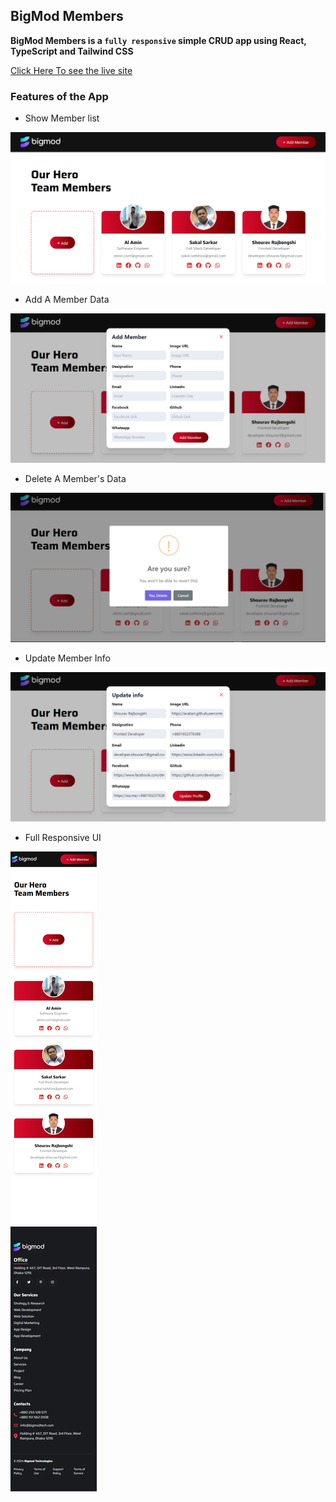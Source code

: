 ## BigMod Members

**BigMod Members is a `fully responsive` simple CRUD app using React, TypeScript and Tailwind CSS**

[Click Here To see the live site](https://bigmod-members.netlify.app)

### Features of the App
 
- Show Member list
<img alt='Member List' src='./markDownImg/Initial.png'>

- Add A Member Data
<img alt='Member List' src='./markDownImg/add.png'>

- Delete A Member's Data
<img alt='Member List' src='./markDownImg/delete.png'>

- Update Member Info
<img alt='Member List' src='./markDownImg/update.png'>

- Full Responsive UI
<img alt='Member List' src='./markDownImg/Responsive.png'>
